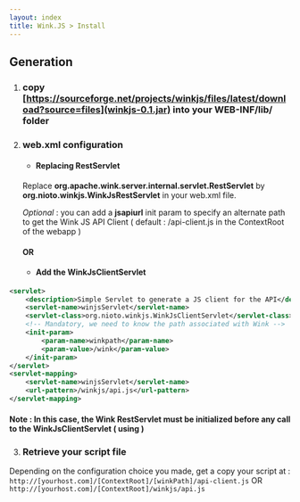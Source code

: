 ```yaml
---
layout: index
title: Wink.JS > Install
---
```


## Generation

1. ### copy [https://sourceforge.net/projects/winkjs/files/latest/download?source=files](winkjs-0.1.jar) into your WEB-INF/lib/ folder

2. ### web.xml configuration

    * #### Replacing RestServlet

     Replace **org.apache.wink.server.internal.servlet.RestServlet** by **org.nioto.winkjs.WinkJsRestServlet** in your web.xml file.

     _Optional_ : you can add a **jsapiurl** init param to specify an alternate path to get the Wink JS API Client ( default : /api-client.js in the ContextRoot of the webapp )

    #### OR

    * #### Add the WinkJsClientServlet


```xml
<servlet>  
	<description>Simple Servlet to generate a JS client for the API</description>
	<servlet-name>winjsServlet</servlet-name>
	<servlet-class>org.nioto.winkjs.WinkJsClientServlet</servlet-class>
  	<!-- Mandatory, we need to know the path associated with Wink -->
	<init-param>
		<param-name>winkpath</param-name>
		<param-value>/wink</param-value>
	</init-param>
</servlet>
<servlet-mapping>
	<servlet-name>winjsServlet</servlet-name>
	<url-pattern>/winkjs/api.js</url-pattern>
</servlet-mapping> 
```
   #### Note :  In this case, the Wink RestServlet must be initialized before any call  to the WinkJsClientServlet ( using  <load-on-startup/> )


3. ### Retrieve your script file
Depending on the configuration choice you made, get a copy your script at :
		`http://[yourhost.com]/[ContextRoot]/[winkPath]/api-client.js` OR `http://[yourhost.com]/[ContextRoot]/winkjs/api.js`
